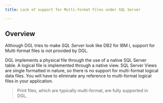 ```yaml
---
title: Lack of support for Multi-format Files under SQL Server

---
```


## Overview

Although DGL tries to make _SQL Server_ look like DB2 for IBM i, support for Multi-format files is not provided by DGL.

DGL implements a physical file through the use of a native SQL Server table. A logical file is implemented through a native view. SQL Server Views are single formatted in nature, so there is no support for multi-format logical data files. You will have to eliminate any reference to multi-format logical files in your application.

> Print files, which are typically multi-format, are fully supported in DGL.

